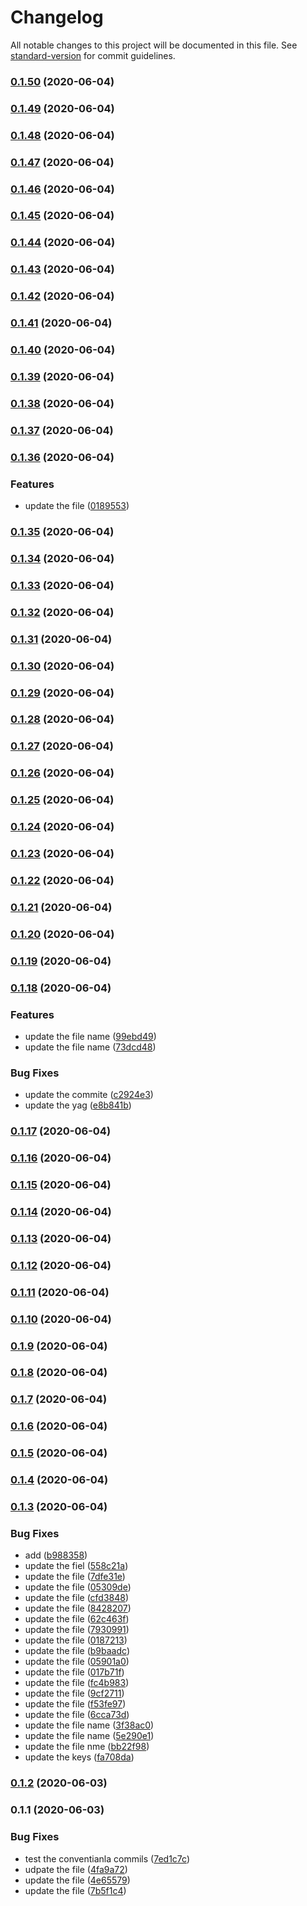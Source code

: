 # Changelog

All notable changes to this project will be documented in this file. See [standard-version](https://github.com/conventional-changelog/standard-version) for commit guidelines.

### [0.1.50](https://github.com/santhosh1994m/hello-world/compare/v0.1.49...v0.1.50) (2020-06-04)

### [0.1.49](https://github.com/santhosh1994m/hello-world/compare/v0.1.48...v0.1.49) (2020-06-04)

### [0.1.48](https://github.com/santhosh1994m/hello-world/compare/v0.1.47...v0.1.48) (2020-06-04)

### [0.1.47](https://github.com/santhosh1994m/hello-world/compare/v0.1.46...v0.1.47) (2020-06-04)

### [0.1.46](https://github.com/santhosh1994m/hello-world/compare/v0.1.45...v0.1.46) (2020-06-04)

### [0.1.45](https://github.com/santhosh1994m/hello-world/compare/v0.1.44...v0.1.45) (2020-06-04)

### [0.1.44](https://github.com/santhosh1994m/hello-world/compare/v0.1.43...v0.1.44) (2020-06-04)

### [0.1.43](https://github.com/santhosh1994m/hello-world/compare/v0.1.42...v0.1.43) (2020-06-04)

### [0.1.42](https://github.com/santhosh1994m/hello-world/compare/v0.1.41...v0.1.42) (2020-06-04)

### [0.1.41](https://github.com/santhosh1994m/hello-world/compare/v0.1.40...v0.1.41) (2020-06-04)

### [0.1.40](https://github.com/santhosh1994m/hello-world/compare/v0.1.39...v0.1.40) (2020-06-04)

### [0.1.39](https://github.com/santhosh1994m/hello-world/compare/v0.1.38...v0.1.39) (2020-06-04)

### [0.1.38](https://github.com/santhosh1994m/hello-world/compare/v0.1.37...v0.1.38) (2020-06-04)

### [0.1.37](https://github.com/santhosh1994m/hello-world/compare/v0.1.36...v0.1.37) (2020-06-04)

### [0.1.36](https://github.com/santhosh1994m/hello-world/compare/v0.1.35...v0.1.36) (2020-06-04)


### Features

* update the file ([0189553](https://github.com/santhosh1994m/hello-world/commit/0189553f108589d37d6ffb5a33ac6a07a2095e94))

### [0.1.35](https://github.com/santhosh1994m/hello-world/compare/v0.1.34...v0.1.35) (2020-06-04)

### [0.1.34](https://github.com/santhosh1994m/hello-world/compare/v0.1.33...v0.1.34) (2020-06-04)

### [0.1.33](https://github.com/santhosh1994m/hello-world/compare/v0.1.32...v0.1.33) (2020-06-04)

### [0.1.32](https://github.com/santhosh1994m/hello-world/compare/v0.1.31...v0.1.32) (2020-06-04)

### [0.1.31](https://github.com/santhosh1994m/hello-world/compare/v0.1.30...v0.1.31) (2020-06-04)

### [0.1.30](https://github.com/santhosh1994m/hello-world/compare/v0.1.29...v0.1.30) (2020-06-04)

### [0.1.29](https://github.com/santhosh1994m/hello-world/compare/v0.1.28...v0.1.29) (2020-06-04)

### [0.1.28](https://github.com/santhosh1994m/hello-world/compare/v0.1.27...v0.1.28) (2020-06-04)

### [0.1.27](https://github.com/santhosh1994m/hello-world/compare/v0.1.26...v0.1.27) (2020-06-04)

### [0.1.26](https://github.com/santhosh1994m/hello-world/compare/v0.1.25...v0.1.26) (2020-06-04)

### [0.1.25](https://github.com/santhosh1994m/hello-world/compare/v0.1.24...v0.1.25) (2020-06-04)

### [0.1.24](https://github.com/santhosh1994m/hello-world/compare/v0.1.23...v0.1.24) (2020-06-04)

### [0.1.23](https://github.com/santhosh1994m/hello-world/compare/v0.1.22...v0.1.23) (2020-06-04)

### [0.1.22](https://github.com/santhosh1994m/hello-world/compare/v0.1.21...v0.1.22) (2020-06-04)

### [0.1.21](https://github.com/santhosh1994m/hello-world/compare/v0.1.20...v0.1.21) (2020-06-04)

### [0.1.20](https://github.com/santhosh1994m/hello-world/compare/v0.1.19...v0.1.20) (2020-06-04)

### [0.1.19](https://github.com/santhosh1994m/hello-world/compare/v0.1.18...v0.1.19) (2020-06-04)

### [0.1.18](https://github.com/santhosh1994m/hello-world/compare/v0.1.17...v0.1.18) (2020-06-04)


### Features

* update the file name ([99ebd49](https://github.com/santhosh1994m/hello-world/commit/99ebd494c38f26c2ade1ce9053cad0c6c2cfc60d))
* update the file name ([73dcd48](https://github.com/santhosh1994m/hello-world/commit/73dcd481944b9fcd6178cb58e574a3c6e586d1c1))


### Bug Fixes

* update the commite ([c2924e3](https://github.com/santhosh1994m/hello-world/commit/c2924e3a0ba08869647815fc8a86813269d38148))
* update the yag ([e8b841b](https://github.com/santhosh1994m/hello-world/commit/e8b841b274d1695b09af883ed6eaae8388a1a1a0))

### [0.1.17](https://github.com/santhosh1994m/hello-world/compare/v0.1.16...v0.1.17) (2020-06-04)

### [0.1.16](https://github.com/santhosh1994m/hello-world/compare/v0.1.15...v0.1.16) (2020-06-04)

### [0.1.15](https://github.com/santhosh1994m/hello-world/compare/v0.1.14...v0.1.15) (2020-06-04)

### [0.1.14](https://github.com/santhosh1994m/hello-world/compare/v0.1.13...v0.1.14) (2020-06-04)

### [0.1.13](https://github.com/santhosh1994m/hello-world/compare/v0.1.12...v0.1.13) (2020-06-04)

### [0.1.12](https://github.com/santhosh1994m/hello-world/compare/v0.1.11...v0.1.12) (2020-06-04)

### [0.1.11](https://github.com/santhosh1994m/hello-world/compare/v0.1.10...v0.1.11) (2020-06-04)

### [0.1.10](https://github.com/santhosh1994m/hello-world/compare/v0.1.9...v0.1.10) (2020-06-04)

### [0.1.9](https://github.com/santhosh1994m/hello-world/compare/v0.1.8...v0.1.9) (2020-06-04)

### [0.1.8](https://github.com/santhosh1994m/hello-world/compare/v0.1.7...v0.1.8) (2020-06-04)

### [0.1.7](https://github.com/santhosh1994m/hello-world/compare/v0.1.6...v0.1.7) (2020-06-04)

### [0.1.6](https://github.com/santhosh1994m/hello-world/compare/v0.1.5...v0.1.6) (2020-06-04)

### [0.1.5](https://github.com/santhosh1994m/hello-world/compare/v0.1.4...v0.1.5) (2020-06-04)

### [0.1.4](https://github.com/santhosh1994m/hello-world/compare/v0.1.3...v0.1.4) (2020-06-04)

### [0.1.3](https://github.com/santhosh1994m/hello-world/compare/v0.1.2...v0.1.3) (2020-06-04)


### Bug Fixes

* add ([b988358](https://github.com/santhosh1994m/hello-world/commit/b9883587c0bd27904c3c332e8986887b3ae08923))
* update the fiel ([558c21a](https://github.com/santhosh1994m/hello-world/commit/558c21a46413ea9bc27bd820cbf59fd672f52914))
* update the file ([7dfe31e](https://github.com/santhosh1994m/hello-world/commit/7dfe31eb37fda6f32cfece9200afbc4367cba6e5))
* update the file ([05309de](https://github.com/santhosh1994m/hello-world/commit/05309de2db58771fbd65096f1abcfce272cfca72))
* update the file ([cfd3848](https://github.com/santhosh1994m/hello-world/commit/cfd3848c88cbf5906757b764f1ba739c300841f9))
* update the file ([8428207](https://github.com/santhosh1994m/hello-world/commit/84282071edb992089d671950831f8a3570333622))
* update the file ([62c463f](https://github.com/santhosh1994m/hello-world/commit/62c463f88f1c65f556e8b7b1289805940905516b))
* update the file ([7930991](https://github.com/santhosh1994m/hello-world/commit/7930991e8cc4be04157280ef38a8e44fdc5c280e))
* update the file ([0187213](https://github.com/santhosh1994m/hello-world/commit/018721325ff0e08eee2a1581f81d937953e2aab9))
* update the file ([b9baadc](https://github.com/santhosh1994m/hello-world/commit/b9baadc22f13bf5b4d184d1c3f5cadea39344f03))
* update the file ([05901a0](https://github.com/santhosh1994m/hello-world/commit/05901a021134d2cc309bc6b284a67f54815b97cf))
* update the file ([017b71f](https://github.com/santhosh1994m/hello-world/commit/017b71fc648d8bddc4aad90decc70adf917f6fee))
* update the file ([fc4b983](https://github.com/santhosh1994m/hello-world/commit/fc4b9835c6be66014e0773210a33a70f87b06496))
* update the file ([9cf2711](https://github.com/santhosh1994m/hello-world/commit/9cf2711cd49bea6e2e0da11078594a78b86c7515))
* update the file ([f53fe97](https://github.com/santhosh1994m/hello-world/commit/f53fe973f9cc790ea48c8fc459e8b42ea85c7ab0))
* update the file ([6cca73d](https://github.com/santhosh1994m/hello-world/commit/6cca73d5f23fe099a52c61a2220e92f2a6bc7aa1))
* update the file name ([3f38ac0](https://github.com/santhosh1994m/hello-world/commit/3f38ac0f7586bd8eb3e4bc5c82b094d0610d93d4))
* update the file name ([5e290e1](https://github.com/santhosh1994m/hello-world/commit/5e290e163b807ce3abab4afd5ade7b077deb834e))
* update the file nme ([bb22f98](https://github.com/santhosh1994m/hello-world/commit/bb22f98024fa10cd9120f93835f83a8948811804))
* update the keys ([fa708da](https://github.com/santhosh1994m/hello-world/commit/fa708daa061f642ced20c72a193bb43a9a430d52))

### [0.1.2](https://github.com/santhosh1994m/hello-world/compare/v0.1.1...v0.1.2) (2020-06-03)

### 0.1.1 (2020-06-03)


### Bug Fixes

* test the conventianla commils ([7ed1c7c](https://github.com/santhosh1994m/hello-world/commit/7ed1c7cba1c60cd84ecf776b809113d6e1996e27))
* udpate the file ([4fa9a72](https://github.com/santhosh1994m/hello-world/commit/4fa9a72f31684ce970c2b4a6239be2f698e462f9))
* update the file ([4e65579](https://github.com/santhosh1994m/hello-world/commit/4e655796975e6a999e5242a2b0cbac3558968c6d))
* update the file ([7b5f1c4](https://github.com/santhosh1994m/hello-world/commit/7b5f1c49f713f2790aac3edad87dea7e336f53eb))
